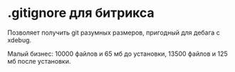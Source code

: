 # .gitignore для битрикса

Позволяет получить git разумных размеров, пригодный для дебага с xdebug.

Малый бизнес: 10000 файлов и 65 мб до установки, 13500 файлов и 125 мб после установки.
